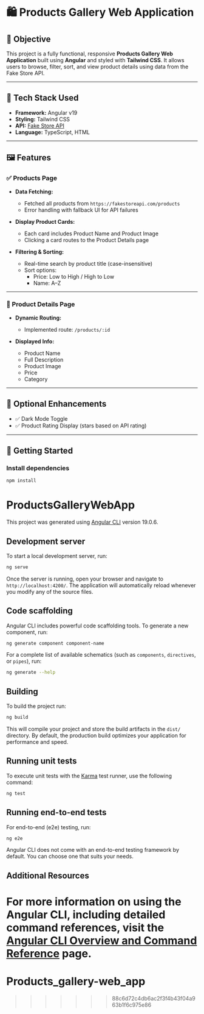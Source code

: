 # 🛍️ Products Gallery Web Application

## 🎯 Objective

This project is a fully functional, responsive **Products Gallery Web Application** built using **Angular** and styled with **Tailwind CSS**. It allows users to browse, filter, sort, and view product details using data from the Fake Store API.

---

## 🧱 Tech Stack Used

- **Framework:** Angular v19
- **Styling:** Tailwind CSS
- **API:** [Fake Store API](https://fakestoreapi.com/)
- **Language:** TypeScript, HTML

---

## 🖼️ Features

### ✅ Products Page

- **Data Fetching:**  
  - Fetched all products from `https://fakestoreapi.com/products`
  - Error handling with fallback UI for API failures

- **Display Product Cards:**  
  - Each card includes Product Name and Product Image  
  - Clicking a card routes to the Product Details page

- **Filtering & Sorting:**  
  - Real-time search by product title (case-insensitive)  
  - Sort options:  
    - Price: Low to High / High to Low  
    - Name: A–Z

---

### 📄 Product Details Page

- **Dynamic Routing:**  
  - Implemented route: `/products/:id`

- **Displayed Info:**  
  - Product Name  
  - Full Description  
  - Product Image  
  - Price  
  - Category

---

## 💅 Optional Enhancements

- ✅ Dark Mode Toggle  
- ✅ Product Rating Display (stars based on API rating)

---

## 🚀 Getting Started

### Install dependencies

```bash
npm install
```


# ProductsGalleryWebApp

This project was generated using [Angular CLI](https://github.com/angular/angular-cli) version 19.0.6.

## Development server

To start a local development server, run:

```bash
ng serve
```

Once the server is running, open your browser and navigate to `http://localhost:4200/`. The application will automatically reload whenever you modify any of the source files.

## Code scaffolding

Angular CLI includes powerful code scaffolding tools. To generate a new component, run:

```bash
ng generate component component-name
```

For a complete list of available schematics (such as `components`, `directives`, or `pipes`), run:

```bash
ng generate --help
```

## Building

To build the project run:

```bash
ng build
```

This will compile your project and store the build artifacts in the `dist/` directory. By default, the production build optimizes your application for performance and speed.

## Running unit tests

To execute unit tests with the [Karma](https://karma-runner.github.io) test runner, use the following command:

```bash
ng test
```

## Running end-to-end tests

For end-to-end (e2e) testing, run:

```bash
ng e2e
```

Angular CLI does not come with an end-to-end testing framework by default. You can choose one that suits your needs.

## Additional Resources

For more information on using the Angular CLI, including detailed command references, visit the [Angular CLI Overview and Command Reference](https://angular.dev/tools/cli) page.
=======
# Products_gallery-web_app
>>>>>>> 88c6d72c4db6ac2f3f4b43f04a963b1f6c975e86

